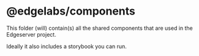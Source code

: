 # @edgelabs/components

This folder (will) contain(s) all the shared components that are used in the Edgeserver project.

Ideally it also includes a storybook you can run.
